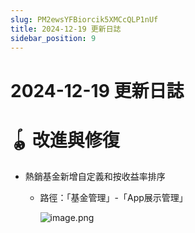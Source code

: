 ```yaml
---
slug: PM2ewsYFBiorcik5XMCcQLP1nUf
title: 2024-12-19 更新日誌
sidebar_position: 9
---
```



# 2024-12-19 更新日誌


# 🪀 改進與修復

- 熱銷基金新增自定義和按收益率排序
    - 路徑：「基金管理」-「App展示管理」

        ![image.png](/assets/eb3583cd2759be83dad81a06a4878e6d.png)

